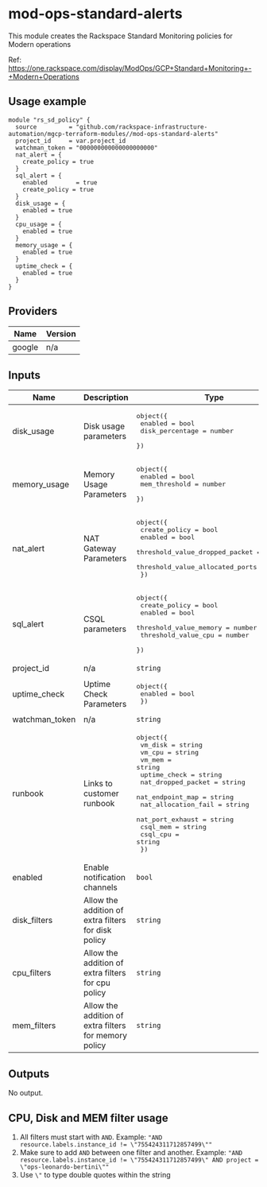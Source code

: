 # mod-ops-standard-alerts

This module creates the Rackspace Standard Monitoring policies for Modern operations

Ref: https://one.rackspace.com/display/ModOps/GCP+Standard+Monitoring+-+Modern+Operations


## Usage example
```
module "rs_sd_policy" {
  source         = "github.com/rackspace-infrastructure-automation/mgcp-terraform-modules//mod-ops-standard-alerts"
  project_id     = var.project_id
  watchman_token = "000000000000000000000"
  nat_alert = {
    create_policy = true
  }
  sql_alert = {
    enabled        = true
    create_policy = true
  }
  disk_usage = {
    enabled = true
  }
  cpu_usage = {
    enabled = true
  }
  memory_usage = {
    enabled = true
  }
  uptime_check = {
    enabled = true
  }
}
```

## Providers
| Name | Version |
|------|---------|
| google | n/a |

## Inputs

| Name | Description | Type | Default | Required |
|------|-------------|------|---------|:-----:|
| disk\_usage | Disk usage parameters | <pre>object({<br>    enabled         = bool<br>    disk_percentage = number<br>  })<br></pre> | <pre>{<br>  "disk_percentage": 10,<br>  "enabled": false<br>}<br></pre> | no |
| memory\_usage | Memory Usage Parameters | <pre>object({<br>    enabled       = bool<br>    mem_threshold = number <br>  })<br></pre> | <pre>{<br>  "enabled": false,<br>  "mem_threshold": 98<br>}<br></pre> | no |
| nat\_alert | NAT Gateway Parameters | <pre>object({<br>    create_policy                   = bool<br>    enabled                         = bool<br>    threshold_value_dropped_packet  = number<br>    threshold_value_allocated_ports = number<br>  })| <pre>{<br>  "create_policy: false,<br>  "enabled": false,<br>  "threshold_value_dropped_packet": 0,<br>  "threshold_value_allocated_ports": 64512<br>}<br></pre> | no |
| sql\_alert | CSQL parameters | <pre>object({<br>    create_policy          = bool<br>    enabled                = bool<br>    threshold_value_memory = number<br>    threshold_value_cpu    = number <br>  })<br></pre> | <pre>{<br>  "create_policy": false,<br>  "enabled": false,<br>  "threshold_value_memory": 0.99, <br>  "threshold_value_cpu": 0.99<br>}<br></pre> | no |
| project\_id | n/a | `string` | n/a | yes |
| uptime\_check | Uptime Check Parameters |  <pre>object({<br>    enabled         = bool<br>   })<br></pre> | <pre>{<br>  "enabled": false,<br>}<br></pre> | no |
| watchman\_token | n/a | `string` | n/a | yes |
| runbook | Links to customer runbook | <pre>object({<br>    vm_disk             = string<br>    vm_cpu              = string<br>    vm_mem              = string<br>    uptime_check        = string<br>    nat_dropped_packet  = string<br>    nat_endpoint_map    = string<br>    nat_allocation_fail = string<br>    nat_port_exhaust    = string<br>    csql_mem            = string<br>    csql_cpu            = string<br>  })<br></pre> | <pre>{<br>  "vm_disk": "https://one.rackspace.com/display/PCMS/GCP+Standard+Monitoring+-+Modern+Operations#GCPStandardMonitoring-ModernOperations-Standard/RecommendedMonitors",<br>  "vm_cpu": "https://one.rackspace.com/display/PCMS/GCP+Standard+Monitoring+-+Modern+Operations#GCPStandardMonitoring-ModernOperations-Standard/RecommendedMonitors",<br>  "vm_mem": "https://one.rackspace.com/display/PCMS/GCP+Standard+Monitoring+-+Modern+Operations#GCPStandardMonitoring-ModernOperations-Standard/RecommendedMonitors",<br>  "uptime_check": "https://one.rackspace.com/display/PCMS/GCP+Standard+Monitoring+-+Modern+Operations#GCPStandardMonitoring-ModernOperations-Standard/RecommendedMonitors",<br>  "nat_dropped_packet": "https://one.rackspace.com/display/PCMS/GCP+Standard+Monitoring+-+Modern+Operations#GCPStandardMonitoring-ModernOperations-Networking(NAT)",<br>  "nat_endpoint_map": "https://one.rackspace.com/display/PCMS/GCP+Standard+Monitoring+-+Modern+Operations#GCPStandardMonitoring-ModernOperations-Networking(NAT)",<br>  "nat_allocation_fail": "https://one.rackspace.com/display/PCMS/GCP+Standard+Monitoring+-+Modern+Operations#GCPStandardMonitoring-ModernOperations-Networking(NAT)",<br>  "nat_port_exhaust": "https://one.rackspace.com/display/PCMS/GCP+Standard+Monitoring+-+Modern+Operations#GCPStandardMonitoring-ModernOperations-Networking(NAT)",<br>  "csql_mem": "https://one.rackspace.com/display/PCMS/GCP+Standard+Monitoring+-+Modern+Operations#GCPStandardMonitoring-ModernOperations-Databases-CloudSQL(asperCustomerRequirement)",<br>  "csql_cpu": "https://one.rackspace.com/display/PCMS/GCP+Standard+Monitoring+-+Modern+Operations#GCPStandardMonitoring-ModernOperations-Databases-CloudSQL(asperCustomerRequirement)",<br>}<br></pre> | no
| enabled | Enable notification channels | `bool` | false | no
| disk_filters  | Allow the addition of extra filters for disk policy | `string` | "" | no |
| cpu_filters  | Allow the addition of extra filters for cpu policy | `string` | "" | no |
| mem_filters  | Allow the addition of extra filters for memory policy | `string` | "" | no |

## Outputs

No output.

## CPU, Disk and MEM filter usage
1. All filters must start with `AND`. Example: `"AND resource.labels.instance_id != \"755424311712857499\""`
1. Make sure to add `AND` between one filter and another. Example: `"AND resource.labels.instance_id != \"755424311712857499\" AND project = \"ops-leonardo-bertini\""`
1. Use `\"` to type double quotes within the string